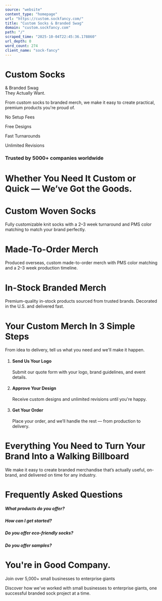 ```yaml
---
source: "website"
content_type: "homepage"
url: "https://custom.sockfancy.com/"
title: "Custom Socks & Branded Swag"
domain: "custom.sockfancy.com"
path: "/"
scraped_time: "2025-10-04T22:45:36.178860"
url_depth: 0
word_count: 274
client_name: "sock-fancy"
---
```


# Custom Socks  
& Branded Swag  
They Actually Want.

From custom socks to branded merch, we make it easy to create practical, premium products you're proud of.

No Setup Fees

Free Designs

Fast Turnarounds

Unlimited Revisions

### Trusted by 5000+ companies worldwide

# **Whether You Need It Custom or Quick — We’ve Got the Goods.**

# Custom Woven Socks

Fully customizable knit socks with a 2–3 week turnaround and PMS color matching to match your brand perfectly.

# Made-To-Order Merch

Produced overseas, custom made-to-order merch with PMS color matching and a 2–3 week production timeline.

# In-Stock Branded Merch

Premium-quality in-stock products sourced from trusted brands. Decorated in the U.S. and delivered fast.

# Your Custom Merch In 3 Simple Steps

From idea to delivery, tell us what you need and we'll make it happen.

1. #### Send Us Your Logo
   Submit our quote form with your logo, brand guidelines, and event details.
2. #### Approve Your Design
   Receive custom designs and unlimited revisions until you're happy.
3. #### Get Your Order
   Place your order, and we’ll handle the rest — from production to delivery.

# **Everything You Need to Turn Your Brand Into a Walking Billboard**

We make it easy to create branded merchandise that’s actually useful, on-brand, and delivered on time for any industry.

# Frequently Asked Questions

##### What products do you offer?

##### How can I get started?

##### Do you offer eco-friendly socks?

##### Do you offer samples?

# You're in Good Company.

Join over 5,000+ small businesses to enterprise giants

Discover how we've worked with small businesses to enterprise giants, one successful branded sock project at a time.
